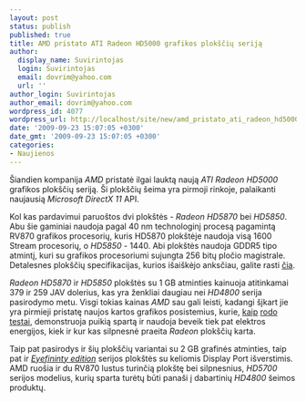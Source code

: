 ```yaml
---
layout: post
status: publish
published: true
title: AMD pristato ATI Radeon HD5000 grafikos plokščių seriją
author:
  display_name: Suvirintojas
  login: Suvirintojas
  email: dovrim@yahoo.com
  url: ''
author_login: Suvirintojas
author_email: dovrim@yahoo.com
wordpress_id: 4077
wordpress_url: http://localhost/site/new/amd_pristato_ati_radeon_hd5000_grafikos_ploksciu_serija/
date: '2009-09-23 15:07:05 +0300'
date_gmt: '2009-09-23 15:07:05 +0300'
categories:
- Naujienos
---
```

<p>Šiandien kompanija <i>AMD</i> pristatė ilgai lauktą naują <i>ATI Radeon HD5000</i> grafikos plokščių seriją. Ši plokščių šeima yra pirmoji rinkoje, palaikanti naujausią <i>Microsoft DirectX 11</i> API.</p>
<p>Kol kas pardavimui paruoštos dvi plokštės - <i>Radeon HD5870</i> bei <i>HD5850</i>. Abu šie gaminiai naudoja pagal 40 nm technologinį procesą pagamintą RV870 grafikos procesorių, kuris HD5870 plokštėje naudoja visą 1600 Stream procesorių, o <i>HD5850</i> - 1440. Abi plokštės naudoja GDDR5 tipo atmintį, kuri su grafikos procesoriumi sujungta 256 bitų pločio magistrale. Detalesnes plokščių specifikacijas, kurios išaiškėjo anksčiau, galite rasti <a class="ns" href="http://www.technews.lt/tekstas/galutines_ati_hd5800_serijos_specifikacijos.html;;">čia</a>.</p>
<p><i>Radeon HD5870</i> ir <i>HD5850</i> plokštės su 1 GB atminties kainuoja atitinkamai 379 ir 259 JAV dolerius, kas yra ženkliai daugiau nei <i>HD4800</i> serija pasirodymo metu. Visgi tokias kainas <i>AMD</i> sau gali leisti, kadangi šįkart jie yra pirmieji pristatę naujos kartos grafikos posistemius, kurie, <a class="ns" href="http://www.techreport.com/articles.x/17618/16">kaip</a> <a class="ns" href="http://www.xbitlabs.com/articles/video/display/radeon-hd5870.html">rodo</a> <a class="ns" href="http://www.anandtech.com/video/showdoc.aspx?i=3643">testai</a>, demonstruoja puikią spartą ir naudoja beveik tiek pat elektros energijos, kiek ir kur kas silpnesnė praeita <i>Radeon</i> plokščių karta.</p>
<p>Taip pat pasirodys ir šių plokščių variantai su 2 GB grafinės atminties, taip pat ir <a class="ns" href="http://www.technews.lt/tekstas/amd_pademonstravo_eyefinity.html;;"><i>Eyefininty edition</i></a> serijos plokštės su keliomis Display Port išverstimis. AMD ruošia ir du RV870 lustus turinčią plokštę bei silpnesnius, <i>HD5700</i> serijos modelius, kurių sparta turėtų būti panaši į dabartinių <i>HD4800</i> šeimos produktų.</p>
